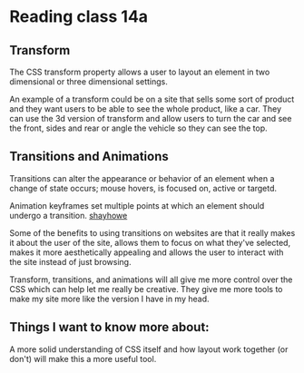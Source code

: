 # Reading class 14a

## Transform

The CSS transform property allows a user to layout an element in two dimensional or three dimensional settings.

An example of a transform could be on a site that sells some sort of product and they want users to be able to see the whole product, like a car.  They can use the 3d version of transform and allow users to turn the car and see the front, sides and rear or angle the vehicle so they can see the top.

## Transitions and Animations

Transitions can alter the appearance or behavior of an element when a change of state occurs; mouse hovers, is focused on, active or targetd.

Animation keyframes set multiple points at which an element should undergo a transition. [shayhowe](https://learn.shayhowe.com/advanced-html-css/transitions-animations/)

Some of the benefits to using transitions on websites are that it really makes it about the user of the site, allows them to focus on what they've selected, makes it more aesthetically appealing and allows the user to interact with the site instead of just browsing.

Transform, transitions, and animations will all give me more control over the CSS which can help let me really be creative.  They give me more tools to make my site more like the version I have in my head.

## Things I want to know more about:

A more solid understanding of CSS itself and how layout work together (or don't) will make this a more useful tool.
